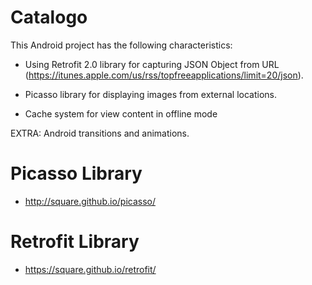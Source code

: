 # Catalogo
This Android project has the following characteristics:

* Using Retrofit 2.0 library for capturing JSON Object from URL (https://itunes.apple.com/us/rss/topfreeapplications/limit=20/json).

* Picasso library for displaying images from external locations.

* Cache system for view content in offline mode

EXTRA: Android transitions and animations.

# Picasso Library
* http://square.github.io/picasso/

# Retrofit Library
* https://square.github.io/retrofit/
